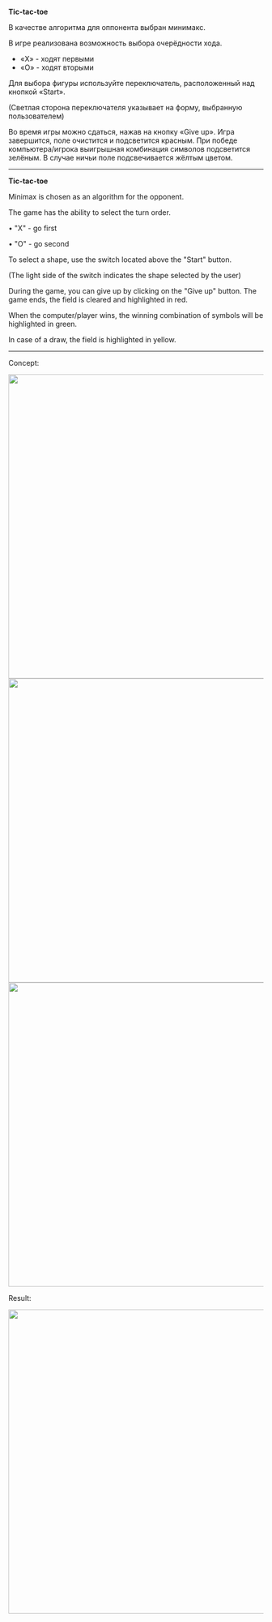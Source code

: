 
**Tic-tac-toe**

В качестве алгоритма для оппонента выбран минимакс.

В игре реализована возможность выбора очерёдности хода.

- «Х» - ходят первыми
- «О» - ходят вторыми

Для выбора фигуры используйте переключатель, расположенный над кнопкой «Start».

(Светлая сторона переключателя указывает на форму, выбранную пользователем)

Во время игры можно сдаться, нажав на кнопку «Give up». Игра завершится, поле очистится и подсветится красным.
При победе компьютера/игрока выигрышная комбинация символов подсветится зелёным.
В случае ничьи поле подсвечивается жёлтым цветом.

________

**Tic-tac-toe**

Minimax is chosen as an algorithm for the opponent.

The game has the ability to select the turn order.

• "X" - go first

• "O" - go second

To select a shape, use the switch located above the "Start" button.

(The light side of the switch indicates the shape selected by the user)

During the game, you can give up by clicking on the "Give up" button. The game ends, the field is cleared and highlighted in red.

When the computer/player wins, the winning combination of symbols will be highlighted in green.

In case of a draw, the field is highlighted in yellow.

________

Concept:

<img src="https://user-images.githubusercontent.com/62066142/154331045-e93a62e1-007b-4737-a9c8-94746e859265.png" width="600" />
<img src="https://user-images.githubusercontent.com/62066142/154331095-649c94ff-6140-4b48-a7f3-c47283d718c8.png" width="600" />
<img src="https://user-images.githubusercontent.com/62066142/154331129-2d26073d-86b2-4be4-8900-0489e972e62c.png" width="600" />

Result:

<img src="https://user-images.githubusercontent.com/62066142/154344178-90adae75-7be2-470b-9a6b-1af4984eb30c.png" width="600" />


